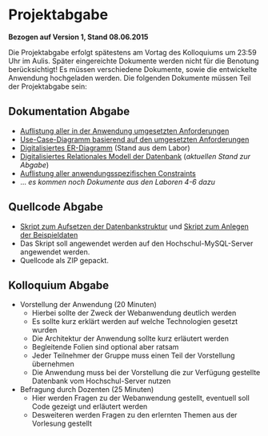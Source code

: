 # Projektabgabe

**Bezogen auf Version 1, Stand 08.06.2015**

Die Projektabgabe erfolgt spätestens am Vortag des Kolloquiums um 23:59 Uhr im Aulis. Später eingereichte Dokumente werden nicht für die Benotung berücksichtigt!Es müssen verschiedene Dokumente, sowie die entwickelte Anwendung hochgeladen werden. Die folgenden Dokumente müssen Teil der Projektabgabe sein:

## Dokumentation Abgabe
* [Auflistung aller in der Anwendung umgesetzten Anforderungen](./Requirements.md)
* [Use-Case-Diagramm basierend auf den umgesetzten Anforderungen](./ZIMG_Use-Case-Diagram.pdf)
* [Digitalisiertes ER-Diagramm](./ZIMG_ER-Diagram.pdf) (Stand aus dem Labor)
* [Digitalisiertes Relationales Modell der Datenbank](./ZIMG_R-Diagram.pdf) (_aktuellen Stand zur Abgabe_)
* [Auflistung aller anwendungsspezifischen Constraints](./Constraints.md)
* ... _es kommen noch Dokumente aus den Laboren 4-6 dazu_

## Quellcode Abgabe
* [Skript zum Aufsetzen der Datenbankstruktur](ZIMG_CREATE_TABLE.sql) und [Skript zum Anlegen der Beispieldaten](ZIMG_INSERT_DATA.sql)
* Das Skript soll angewendet werden auf den Hochschul-MySQL-Server angewendet werden.
* Quellcode als ZIP gepackt.


## Kolloquium Abgabe
* Vorstellung der Anwendung (20 Minuten)
	* 	Hierbei sollte der Zweck der Webanwendung deutlich werden
	*  Es sollte kurz erklärt werden auf welche Technologien gesetzt wurden
	*  Die Architektur der Anwendung sollte kurz erläutert werden
	*  Begleitende Folien sind optional aber ratsam
	*  Jeder Teilnehmer der Gruppe muss einen Teil der Vorstellung übernehmen
	*  Die Anwendung muss bei der Vorstellung die zur Verfügung gestellte Datenbank vom Hochschul-Server nutzen
*  Befragung durch Dozenten (25 Minuten)
	* Hier werden Fragen zu der Webanwendung gestellt, eventuell soll Code gezeigt underläutert werden
	* Desweiteren werden Fragen zu den erlernten Themen aus der Vorlesung gestellt  	